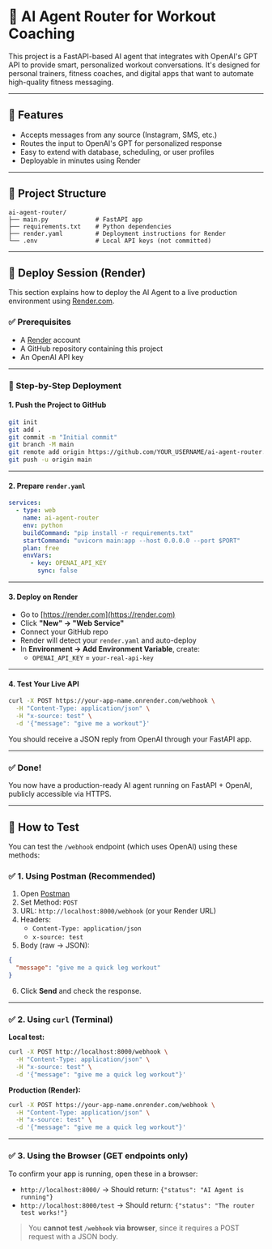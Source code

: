 # 🤖 AI Agent Router for Workout Coaching

This project is a FastAPI-based AI agent that integrates with OpenAI's GPT API to provide smart, personalized workout conversations. It's designed for personal trainers, fitness coaches, and digital apps that want to automate high-quality fitness messaging.

---

## 🧠 Features

- Accepts messages from any source (Instagram, SMS, etc.)
- Routes the input to OpenAI's GPT for personalized response
- Easy to extend with database, scheduling, or user profiles
- Deployable in minutes using Render

---

## 📁 Project Structure

```
ai-agent-router/
├── main.py             # FastAPI app
├── requirements.txt    # Python dependencies
├── render.yaml         # Deployment instructions for Render
└── .env                # Local API keys (not committed)
```

---

## 🚀 Deploy Session (Render)

This section explains how to deploy the AI Agent to a live production environment using [Render.com](https://render.com).

### ✅ Prerequisites

- A [Render](https://render.com) account
- A GitHub repository containing this project
- An OpenAI API key

---

### 📄 Step-by-Step Deployment

#### 1. **Push the Project to GitHub**

```bash
git init
git add .
git commit -m "Initial commit"
git branch -M main
git remote add origin https://github.com/YOUR_USERNAME/ai-agent-router.git
git push -u origin main
```

---

#### 2. **Prepare `render.yaml`**

```yaml
services:
  - type: web
    name: ai-agent-router
    env: python
    buildCommand: "pip install -r requirements.txt"
    startCommand: "uvicorn main:app --host 0.0.0.0 --port $PORT"
    plan: free
    envVars:
      - key: OPENAI_API_KEY
        sync: false
```

---

#### 3. **Deploy on Render**

- Go to [https://render.com](https://render.com)
- Click **"New" → "Web Service"**
- Connect your GitHub repo
- Render will detect your `render.yaml` and auto-deploy
- In **Environment → Add Environment Variable**, create:
  - `OPENAI_API_KEY` = `your-real-api-key`

---

#### 4. **Test Your Live API**

```bash
curl -X POST https://your-app-name.onrender.com/webhook \
  -H "Content-Type: application/json" \
  -H "x-source: test" \
  -d '{"message": "give me a workout"}'
```

You should receive a JSON reply from OpenAI through your FastAPI app.

---

### ✅ Done!

You now have a production-ready AI agent running on FastAPI + OpenAI, publicly accessible via HTTPS.

---

## 🧪 How to Test

You can test the `/webhook` endpoint (which uses OpenAI) using these methods:

### ✅ 1. Using Postman (Recommended)

1. Open [Postman](https://www.postman.com/)
2. Set Method: `POST`
3. URL: `http://localhost:8000/webhook` (or your Render URL)
4. Headers:
   - `Content-Type: application/json`
   - `x-source: test`
5. Body (raw → JSON):
```json
{
  "message": "give me a quick leg workout"
}
```
6. Click **Send** and check the response.

---

### ✅ 2. Using `curl` (Terminal)

**Local test:**
```bash
curl -X POST http://localhost:8000/webhook \
  -H "Content-Type: application/json" \
  -H "x-source: test" \
  -d '{"message": "give me a quick leg workout"}'
```

**Production (Render):**
```bash
curl -X POST https://your-app-name.onrender.com/webhook \
  -H "Content-Type: application/json" \
  -H "x-source: test" \
  -d '{"message": "give me a quick leg workout"}'
```

---

### ✅ 3. Using the Browser (GET endpoints only)

To confirm your app is running, open these in a browser:

- `http://localhost:8000/` → Should return: `{"status": "AI Agent is running"}`
- `http://localhost:8000/test` → Should return: `{"status": "The router test works!"}`

> You **cannot test `/webhook` via browser**, since it requires a POST request with a JSON body.

